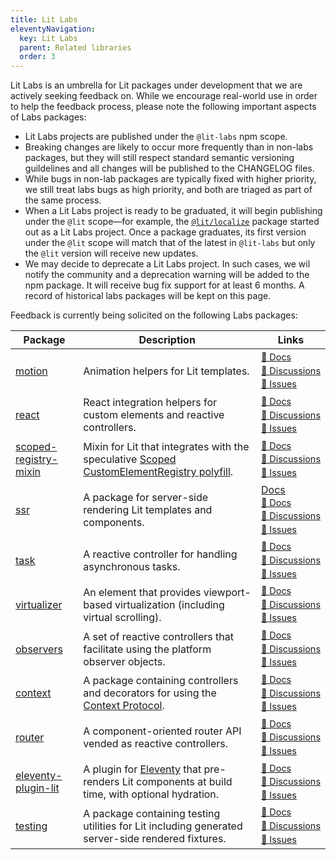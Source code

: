 ```yaml
---
title: Lit Labs
eleventyNavigation:
  key: Lit Labs
  parent: Related libraries
  order: 3
---
```


Lit Labs is an umbrella for Lit packages under development that we are actively seeking feedback on. While we encourage real-world use in order to help the feedback process, please note the following important aspects of Labs packages:

- Lit Labs projects are published under the `@lit-labs` npm scope.
- Breaking changes are likely to occur more frequently than in non-labs packages, but they will still respect standard semantic versioning guildelines and all changes will be published to the CHANGELOG files.
- While bugs in non-lab packages are typically fixed with higher priority, we still treat labs bugs as high priority, and both are triaged as part of the same process.
- When a Lit Labs project is ready to be graduated, it will begin publishing under the `@lit` scope—for example, the [`@lit/localize`](/docs/localization/overview/) package started out as a Lit Labs project. Once a package graduates, its first version under the `@lit` scope will match that of the latest in `@lit-labs` but only the `@lit` version will receive new updates.
- We may decide to deprecate a Lit Labs project. In such cases, we wil notify the community and a deprecation warning will be added to the npm package. It will receive bug fix support for at least 6 months. A record of historical labs packages will be kept on this page.

Feedback is currently being solicited on the following Labs packages:

<style>
  .labs-table-links {
    font-size: 0.9em;
    line-height: 1.5;
  }
</style>

| Package | Description | Links |
|-|-|-|
| [motion](https://www.npmjs.com/package/@lit-labs/motion) | Animation helpers for Lit templates. | <div class="labs-table-links">[📄&nbsp;Docs](https://github.com/lit/lit/tree/main/packages/labs/motion#readme "Docs")<br>[💬&nbsp;Discussions](https://github.com/lit/lit/discussions "Discussions")<br>[🐞&nbsp;Issues](https://github.com/lit/lit/issues?q=is%3Aissue+is%3Aopen+%5Blabs%2Fmotion%5D+in%3Atitle "Issues")</div> |
| [react](https://www.npmjs.com/package/@lit-labs/react) | React integration helpers for custom elements and reactive controllers. | <div class="labs-table-links">[📄&nbsp;Docs](https://github.com/lit/lit/tree/main/packages/labs/react#readme "Readme")<br>[💬&nbsp;Discussions](https://github.com/lit/lit/discussions "Discussions")<br>[🐞&nbsp;Issues](https://github.com/lit/lit/issues?q=is%3Aissue+is%3Aopen+%5Blabs%2Freact%5D+in%3Atitle "Issues")</div> |
| [scoped-registry-mixin](https://www.npmjs.com/package/@lit-labs/scoped-registry-mixin) | Mixin for Lit that integrates with the speculative [Scoped CustomElementRegistry polyfill](https://github.com/webcomponents/polyfills/tree/master/packages/scoped-custom-element-registry). | <div class="labs-table-links">[📄&nbsp;Docs](https://github.com/lit/lit/tree/main/packages/labs/scoped-registry-mixin#readme "Readme")<br>[💬&nbsp;Discussions](https://github.com/lit/lit/discussions "Discussions")<br>[🐞&nbsp;Issues](https://github.com/lit/lit/issues?q=is%3Aissue+is%3Aopen+%5Blabs%2Fscoped-registry-mixin%5D+in%3Atitle "Issues")</div> |
| [ssr](https://www.npmjs.com/package/@lit-labs/ssr) | A package for server-side rendering Lit templates and components. | [Docs](/docs/ssr/overview)<br><div class="labs-table-links">[📄&nbsp;Docs](https://github.com/lit/lit/tree/main/packages/labs/ssr#readme "Readme")<br>[💬&nbsp;Discussions](https://github.com/lit/lit/discussions "Discussions")<br>[🐞&nbsp;Issues](https://github.com/lit/lit/issues?q=is%3Aissue+is%3Aopen+%5Blabs%2Fssr%5D+in%3Atitle "Issues")</div> |
| [task](https://www.npmjs.com/package/@lit-labs/task) | A reactive controller for handling asynchronous tasks. | <div class="labs-table-links">[📄&nbsp;Docs](https://github.com/lit/lit/tree/main/packages/labs/task#readme "Readme")<br>[💬&nbsp;Discussions](https://github.com/lit/lit/discussions "Discussions")<br>[🐞&nbsp;Issues](https://github.com/lit/lit/issues?q=is%3Aissue+is%3Aopen+%5Blabs%2Ftask%5D+in%3Atitle "Issues")</div> |
| [virtualizer](https://www.npmjs.com/package/@lit-labs/virtualizer) | An element that provides viewport-based virtualization (including virtual scrolling). | <div class="labs-table-links">[📄&nbsp;Docs](https://github.com/lit/lit/tree/main/packages/labs/virtualizer#readme "Readme")<br>[💬&nbsp;Discussions](https://github.com/lit/lit/discussions "Discussions")<br>[🐞&nbsp;Issues](https://github.com/lit/lit/issues?q=is%3Aissue+is%3Aopen+%5Blabs%2Fvirtualizer%5D+in%3Atitle "Issues")</div> |
| [observers](https://www.npmjs.com/package/@lit-labs/observers) | A set of reactive controllers that facilitate using the platform observer objects. | <div class="labs-table-links">[📄&nbsp;Docs](https://github.com/lit/lit/tree/main/packages/labs/observers#readme "Readme")<br>[💬&nbsp;Discussions](https://github.com/lit/lit/discussions "Discussions")<br>[🐞&nbsp;Issues](https://github.com/lit/lit/issues?q=is%3Aissue+is%3Aopen+%5Blabs%2Fobservers%5D+in%3Atitle "Issues")</div> |
| [context](https://www.npmjs.com/package/@lit-labs/context) | A package containing controllers and decorators for using the [Context Protocol](https://github.com/webcomponents-cg/community-protocols/blob/main/proposals/context.md). | <div class="labs-table-links">[📄&nbsp;Docs](https://github.com/lit/lit/tree/main/packages/labs/context#readme "Readme")<br>[💬&nbsp;Discussions](https://github.com/lit/lit/discussions "Discussions")<br>[🐞&nbsp;Issues](https://github.com/lit/lit/issues?q=is%3Aissue+is%3Aopen+%5Blabs%2Fcontext%5D+in%3Atitle "Issues")</div> |
| [router](https://www.npmjs.com/package/@lit-labs/router) | A component-oriented router API vended as reactive controllers. | <div class="labs-table-links">[📄&nbsp;Docs](https://github.com/lit/lit/tree/main/packages/labs/router#readme "Readme")<br>[💬&nbsp;Discussions](https://github.com/lit/lit/discussions "Discussions")<br>[🐞&nbsp;Issues](https://github.com/lit/lit/issues?q=is%3Aissue+is%3Aopen+%5Blabs%2Frouter%5D+in%3Atitle "Issues")</div> |
| [eleventy-plugin-lit](https://www.npmjs.com/package/@lit-labs/eleventy-plugin-lit) | A plugin for [Eleventy](https://www.11ty.dev) that pre-renders Lit components at build time, with optional hydration. | <div class="labs-table-links">[📄&nbsp;Docs](https://github.com/lit/lit/tree/main/packages/labs/eleventy-plugin-lit#readme "Readme")<br>[💬&nbsp;Discussions](https://github.com/lit/lit/discussions "Discussions")<br>[🐞&nbsp;Issues](https://github.com/lit/lit/issues?q=is%3Aissue+is%3Aopen+%5Blabs%2Feleventy-plugin-lit%5D+in%3Atitle "Issues")</div> |
| [testing](https://www.npmjs.com/package/@lit-labs/testing) | A package containing testing utilities for Lit including generated server-side rendered fixtures. | <div class="labs-table-links">[📄&nbsp;Docs](https://github.com/lit/lit/tree/main/packages/labs/testing#readme "Readme")<br>[💬&nbsp;Discussions](https://github.com/lit/lit/discussions "Discussions")<br>[🐞&nbsp;Issues](https://github.com/lit/lit/issues?q=is%3Aissue+is%3Aopen+%5Blabs%2Ftesting%5D+in%3Atitle "Issues")</div> |
